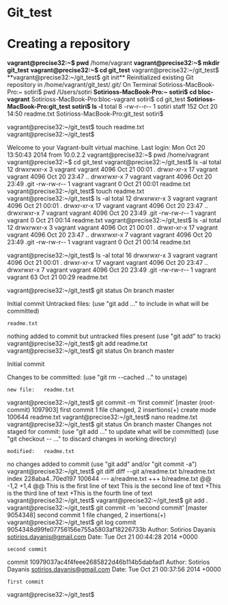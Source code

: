 Git_test
==========
  # Creating a repository

  **vagrant@precise32:~$ pwd**
   /home/vagrant
  **vagrant@precise32:~$ mkdir git_test**
  **vagrant@precise32:~$ cd git_test**
   vagrant@precise32:~/git_test$ 
  **vagrant@precise32:~/git_test$ git init**
   Reinitialized existing Git repository in /home/vagrant/git_test/.git/
          On Terminal
   Sotirioss-MacBook-Pro:~ sotiri$ pwd
   /Users/sotiri
   **Sotirioss-MacBook-Pro:~ sotiri$ cd bloc-vagrant**
    Sotirioss-MacBook-Pro:bloc-vagrant sotiri$ cd git_test
   **Sotirioss-MacBook-Pro:git_test sotiri$ ls -l**
     total 8
     -rw-r--r--  1 sotiri  staff  152 Oct 20 14:50 readme.txt
   Sotirioss-MacBook-Pro:git_test sotiri$ 
   
   
   
   
   
   
   
   vagrant@precise32:~/git_test$ touch readme.txt
vagrant@precise32:~/git_test$ 



Welcome to your Vagrant-built virtual machine.
Last login: Mon Oct 20 13:50:43 2014 from 10.0.2.2
vagrant@precise32:~$ pwd
/home/vagrant
vagrant@precise32:~$ cd git_test
vagrant@precise32:~/git_test$ ls -al
total 12
drwxrwxr-x  3 vagrant vagrant 4096 Oct 21 00:01 .
drwxr-xr-x 17 vagrant vagrant 4096 Oct 20 23:47 ..
drwxrwxr-x  7 vagrant vagrant 4096 Oct 20 23:49 .git
-rw-rw-r--  1 vagrant vagrant    0 Oct 21 00:01 readme.txt
vagrant@precise32:~/git_test$ touch readme.txt
vagrant@precise32:~/git_test$ ls -al
total 12
drwxrwxr-x  3 vagrant vagrant 4096 Oct 21 00:01 .
drwxr-xr-x 17 vagrant vagrant 4096 Oct 20 23:47 ..
drwxrwxr-x  7 vagrant vagrant 4096 Oct 20 23:49 .git
-rw-rw-r--  1 vagrant vagrant    0 Oct 21 00:14 readme.txt
vagrant@precise32:~/git_test$ ls -al
total 12
drwxrwxr-x  3 vagrant vagrant 4096 Oct 21 00:01 .
drwxr-xr-x 17 vagrant vagrant 4096 Oct 20 23:47 ..
drwxrwxr-x  7 vagrant vagrant 4096 Oct 20 23:49 .git
-rw-rw-r--  1 vagrant vagrant    0 Oct 21 00:14 readme.txt


vagrant@precise32:~/git_test$ ls -al
total 16
drwxrwxr-x  3 vagrant vagrant 4096 Oct 21 00:01 .
drwxr-xr-x 17 vagrant vagrant 4096 Oct 20 23:47 ..
drwxrwxr-x  7 vagrant vagrant 4096 Oct 20 23:49 .git
-rw-rw-r--  1 vagrant vagrant   63 Oct 21 00:29 readme.txt

vagrant@precise32:~/git_test$ git status
 On branch master

 Initial commit
 Untracked files:
  (use "git add <file>..." to include in what will be committed)

	readme.txt
nothing added to commit but untracked files present (use "git add" to track)
vagrant@precise32:~/git_test$ git add readme.txt
vagrant@precise32:~/git_test$ git status
 On branch master

 Initial commit

 Changes to be committed:
   (use "git rm --cached <file>..." to unstage)

	new file:   readme.txt

vagrant@precise32:~/git_test$ git commit -m 'first commit'
[master (root-commit) 1097903] first commit
 1 file changed, 2 insertions(+)
 create mode 100644 readme.txt
vagrant@precise32:~/git_test$ nano readme.txt
vagrant@precise32:~/git_test$ git status
 On branch master
 Changes not staged for commit:
   (use "git add <file>..." to update what will be committed)
   (use "git checkout -- <file>..." to discard changes in working directory)

	modified:   readme.txt

no changes added to commit (use "git add" and/or "git commit -a")
vagrant@precise32:~/git_test$ git diff
diff --git a/readme.txt b/readme.txt
index 228aba4..70ed197 100644
--- a/readme.txt
+++ b/readme.txt
@@ -1,2 +1,4 @@
 This is the first line of text
 This is the second line of text
+This is the third line of text
+This is the fourth line of text
vagrant@precise32:~/git_test$ 
vagrant@precise32:~/git_test$ git add .
vagrant@precise32:~/git_test$ git commit -m 'second commit'
[master 9054348] second commit
 1 file changed, 2 insertions(+)
vagrant@precise32:~/git_test$ git log
commit 9054348d99fe07756156e755a5803af18226733b
Author: Sotirios Dayanis <sotirios.dayanis@gmail.com>
Date:   Tue Oct 21 00:44:28 2014 +0000

    second commit

commit 10979037ac4f4feee2685822d46b114b5dabfad1
Author: Sotirios Dayanis <sotirios.dayanis@gmail.com>
Date:   Tue Oct 21 00:37:56 2014 +0000

    first commit
vagrant@precise32:~/git_test$ 
